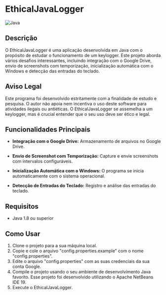 # EthicalJavaLogger

![Java](https://img.shields.io/badge/Java-1.8%2B-blue)

## Descrição

O EthicalJavaLogger é uma aplicação desenvolvida em Java com o propósito de estudar o funcionamento de um keylogger. Este projeto aborda vários desafios interessantes, incluindo integração com o Google Drive, envio de screenshots com temporização, inicialização automática com o Windows e detecção das entradas do teclado.

## Aviso Legal

Este programa foi desenvolvido estritamente com a finalidade de estudo e pesquisa. O autor não apoia nem incentiva o uso deste software para atividades ilegais ou antiéticas. O EthicalJavaLogger se assemelha a um keylogger, mas é crucial entender que o seu uso deve ser ético e legal.

## Funcionalidades Principais

- **Integração com o Google Drive:** Armazenamento de arquivos no Google Drive.

- **Envio de Screenshot com Temporização:** Capture e envie screenshots com intervalos configuráveis.

- **Inicialização Automática com o Windows:** O programa se inicia automaticamente com o sistema operacional.

- **Detecção de Entradas do Teclado:** Registro e análise das entradas do teclado.

## Requisitos

- Java 1.8 ou superior

## Como Usar

1. Clone o projeto para a sua máquina local.
2. Copie e cole o arquivo "config.properties.example" com o nome "config.properties".
3. Edite o arquivo "config.properties" com as suas credenciais da sua conta Google.
4. Compile o projeto usando o seu ambiente de desenvolvimento Java favorito. Esse projeto foi desenvolvido utilizando o Apache NetBeans IDE 19.
5. Execute o EthicalJavaLogger.
